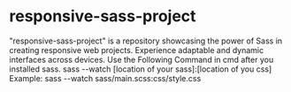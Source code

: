 # responsive-sass-project
"responsive-sass-project" is a repository showcasing the power of Sass in creating responsive web projects. Experience adaptable and dynamic interfaces across devices.
Use the Following Command in cmd after you installed sass. 
sass --watch [location of your sass]:[location of you css]
Example: sass --watch sass/main.scss:css/style.css
